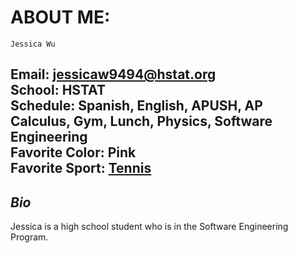 # ABOUT ME: 
    Jessica Wu
**Email:** jessicaw9494@hstat.org  
**School:** HSTAT  
**Schedule:** Spanish, English, APUSH, AP Calculus, Gym, Lunch, Physics, Software Engineering  
**Favorite Color:** Pink  
**Favorite Sport:** [Tennis](psal.org)
---
## _Bio_
Jessica is a high school student who is in the Software Engineering Program.

